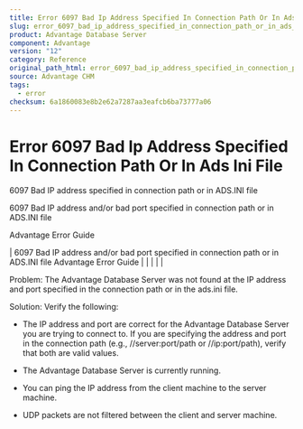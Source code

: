 ```yaml
---
title: Error 6097 Bad Ip Address Specified In Connection Path Or In Ads Ini File
slug: error_6097_bad_ip_address_specified_in_connection_path_or_in_ads_ini_file
product: Advantage Database Server
component: Advantage
version: "12"
category: Reference
original_path_html: error_6097_bad_ip_address_specified_in_connection_path_or_in_ads_ini_file.htm
source: Advantage CHM
tags:
  - error
checksum: 6a1860083e8b2e62a7287aa3eafcb6ba73777a06
---
```


# Error 6097 Bad Ip Address Specified In Connection Path Or In Ads Ini File

6097 Bad IP address specified in connection path or in ADS.INI file

6097 Bad IP address and/or bad port specified in connection path or in ADS.INI file

Advantage Error Guide

| 6097 Bad IP address and/or bad port specified in connection path or in ADS.INI file  Advantage Error Guide |  |  |  |  |

Problem: The Advantage Database Server was not found at the IP address and port specified in the connection path or in the ads.ini file.

Solution: Verify the following:

- The IP address and port are correct for the Advantage Database Server you are trying to connect to. If you are specifying the address and port in the connection path (e.g., //server:port/path or //ip:port/path), verify that both are valid values.

- The Advantage Database Server is currently running.

- You can ping the IP address from the client machine to the server machine.

- UDP packets are not filtered between the client and server machine.
